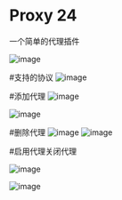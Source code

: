 # Proxy 24
一个简单的代理插件


![image](https://github.com/user-attachments/assets/ef0a54c5-2227-4ec4-ad47-7af17645a756)

#支持的协议
![image](https://github.com/user-attachments/assets/4e570e3e-27cc-423f-8ad7-cc2129cc39e1)

#添加代理
![image](https://github.com/user-attachments/assets/ca20c16e-d4b1-46ce-978e-626eedcf33a3)


![image](https://github.com/user-attachments/assets/f0dcf353-156d-43cf-bfba-147db4f99ba1)

#删除代理
![image](https://github.com/user-attachments/assets/7bf9a015-c8da-4e32-82bd-db07a80aaf1c)
![image](https://github.com/user-attachments/assets/b627c6c2-d584-49df-8764-0bb01340b842)

#启用代理关闭代理

![image](https://github.com/user-attachments/assets/ec840d75-b58f-452e-a298-be034c6fd320)

![image](https://github.com/user-attachments/assets/5fde22c6-dbfd-4918-9f12-dc0baf864cec)
